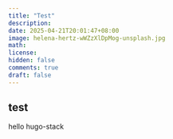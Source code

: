 ```yaml
---
title: "Test"
description: 
date: 2025-04-21T20:01:47+08:00
image: helena-hertz-wWZzXlDpMog-unsplash.jpg
math: 
license: 
hidden: false
comments: true
draft: false
---
```


## test

hello hugo-stack 